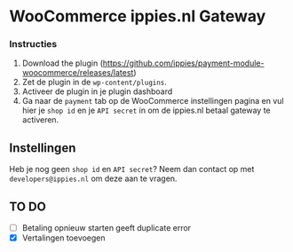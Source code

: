WooCommerce ippies.nl Gateway
=====================

### Instructies
1. Download the plugin (https://github.com/ippies/payment-module-woocommerce/releases/latest)
2. Zet de plugin in de `wp-content/plugins`.
3. Activeer de plugin in je plugin dashboard
4. Ga naar de `payment` tab op de WooCommerce instellingen pagina en vul hier je `shop id` en je `API secret` in om de ippies.nl betaal gateway te activeren.

## Instellingen
Heb je nog geen `shop id` en `API secret`? Neem dan contact op met `developers@ippies.nl` om deze aan te vragen.

## TO DO
 - [ ] Betaling opnieuw starten geeft duplicate error
 - [x] Vertalingen toevoegen
